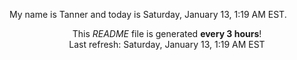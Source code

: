 My name is Tanner and today is Saturday, January 13, 1:19 AM EST.

<p align="center">This <i>README</i> file is generated <b>every 3 hours</b>!</br>Last refresh: Saturday, January 13, 1:19 AM EST<br /></p>
